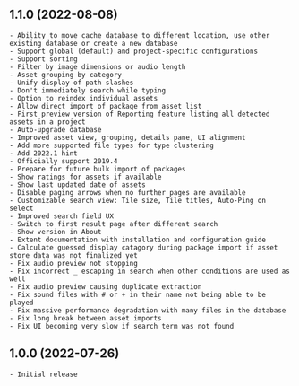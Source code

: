## 1.1.0 (2022-08-08)
    - Ability to move cache database to different location, use other existing database or create a new database
    - Support global (default) and project-specific configurations
    - Support sorting
    - Filter by image dimensions or audio length
    - Asset grouping by category
    - Unify display of path slashes
    - Don't immediately search while typing
    - Option to reindex individual assets
    - Allow direct import of package from asset list
    - First preview version of Reporting feature listing all detected assets in a project
    - Auto-upgrade database
    - Improved asset view, grouping, details pane, UI alignment
    - Add more supported file types for type clustering
    - Add 2022.1 hint
    - Officially support 2019.4
    - Prepare for future bulk import of packages
    - Show ratings for assets if available
    - Show last updated date of assets
    - Disable paging arrows when no further pages are available
    - Customizable search view: Tile size, Tile titles, Auto-Ping on select
    - Improved search field UX
    - Switch to first result page after different search
    - Show version in About
    - Extent documentation with installation and configuration guide
    - Calculate guessed display catagory during package import if asset store data was not finalized yet
    - Fix audio preview not stopping
    - Fix incorrect _ escaping in search when other conditions are used as well
    - Fix audio preview causing duplicate extraction
    - Fix sound files with # or + in their name not being able to be played
    - Fix massive performance degradation with many files in the database
    - Fix long break between asset imports
    - Fix UI becoming very slow if search term was not found

## 1.0.0 (2022-07-26)
    - Initial release
